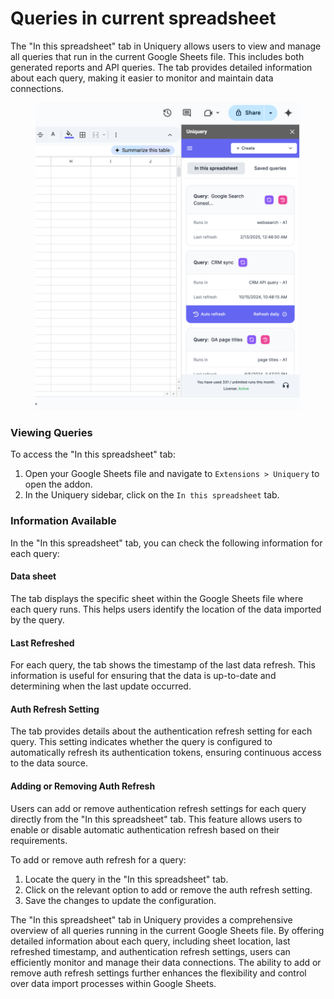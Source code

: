 # Queries in current spreadsheet

The "In this spreadsheet" tab in Uniquery allows users to view and manage all queries that run in the current Google Sheets file. This includes both generated reports and API queries. The tab provides detailed information about each query, making it easier to monitor and maintain data connections.

<figure><img src=".gitbook/assets/image (1) (1).png" alt=""><figcaption></figcaption></figure>

### Viewing Queries

To access the "In this spreadsheet" tab:

1. Open your Google Sheets file and navigate to `Extensions > Uniquery` to open the addon.
2. In the Uniquery sidebar, click on the `In this spreadsheet` tab.

### Information Available

In the "In this spreadsheet" tab, you can check the following information for each query:

#### Data sheet&#x20;

The tab displays the specific sheet within the Google Sheets file where each query runs. This helps users identify the location of the data imported by the query.

#### Last Refreshed

For each query, the tab shows the timestamp of the last data refresh. This information is useful for ensuring that the data is up-to-date and determining when the last update occurred.

#### Auth Refresh Setting

The tab provides details about the authentication refresh setting for each query. This setting indicates whether the query is configured to automatically refresh its authentication tokens, ensuring continuous access to the data source.

#### Adding or Removing Auth Refresh

Users can add or remove authentication refresh settings for each query directly from the "In this spreadsheet" tab. This feature allows users to enable or disable automatic authentication refresh based on their requirements.

To add or remove auth refresh for a query:

1. Locate the query in the "In this spreadsheet" tab.
2. Click on the relevant option to add or remove the auth refresh setting.
3. Save the changes to update the configuration.

The "In this spreadsheet" tab in Uniquery provides a comprehensive overview of all queries running in the current Google Sheets file. By offering detailed information about each query, including sheet location, last refreshed timestamp, and authentication refresh settings, users can efficiently monitor and manage their data connections. The ability to add or remove auth refresh settings further enhances the flexibility and control over data import processes within Google Sheets.
